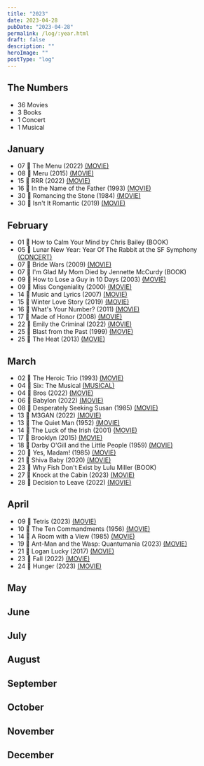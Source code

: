 ```yaml
---
title: "2023"
date: 2023-04-28
pubDate: "2023-04-28"
permalink: /log/:year.html
draft: false
description: ""
heroImage: ""
postType: "log"
---
```


## The Numbers

- 36 Movies
- 3 Books
- 1 Concert
- 1 Musical

## January

- 07 🎥 The Menu (2022) [(MOVIE)](https://boxd.it/lScm)
- 08 🎥 Meru (2015) [(MOVIE)](https://boxd.it/aixm)
- 15 🎥 RRR (2022) [(MOVIE)](https://boxd.it/ljDs)
- 16 🎥 In the Name of the Father (1993) [(MOVIE)](https://boxd.it/20I6)
- 30 🎥 Romancing the Stone (1984) [(MOVIE)](https://boxd.it/1YXS)
- 30 🎥 Isn't It Romantic (2019) [(MOVIE)](https://boxd.it/g1jE)

## February

- 01 📕 How to Calm Your Mind by Chris Bailey (BOOK)
- 05 🎵 Lunar New Year: Year Of The Rabbit at the SF Symphony [(CONCERT)](https://www.sfsymphony.org/Buy-Tickets/2022-23/LNY-Year-of-the-Rabbit)
- 07 🎥 Bride Wars (2009) [(MOVIE)](https://boxd.it/1W3I)
- 07 📕 I'm Glad My Mom Died by Jennette McCurdy (BOOK)
- 09 🎥 How to Lose a Guy in 10 Days (2003) [(MOVIE)](https://boxd.it/1XwG)
- 09 🎥 Miss Congeniality (2000) [(MOVIE)](https://boxd.it/28GM)
- 14 🎥 Music and Lyrics (2007) [(MOVIE)](https://boxd.it/1Usw)
- 15 🎥 Winter Love Story (2019) [(MOVIE)](https://boxd.it/kV5m)
- 16 🎥 What's Your Number? (2011) [(MOVIE)](https://boxd.it/6P4)
- 17 🎥 Made of Honor (2008) [(MOVIE)](https://boxd.it/1VsC)
- 22 🎥 Emily the Criminal (2022) [(MOVIE)](https://boxd.it/wBOq)
- 25 🎥 Blast from the Past (1999) [(MOVIE)](https://boxd.it/1ToS)
- 25 🎥 The Heat (2013) [(MOVIE)](https://boxd.it/4p9a)

## March

- 02 🎥 The Heroic Trio (1993) [(MOVIE)](https://boxd.it/TYu)
- 04 🎤 Six: The Musical [(MUSICAL)](https://sixonbroadway.com/)
- 04 🎥 Bros (2022) [(MOVIE)](https://boxd.it/mJZw)
- 06 🎥 Babylon (2022) [(MOVIE)](https://boxd.it/mM02)
- 08 🎥 Desperately Seeking Susan (1985) [(MOVIE)](https://boxd.it/20xi)
- 13 🎥 M3GAN (2022) [(MOVIE)](https://boxd.it/jxmG)
- 13 🎥 The Quiet Man (1952) [(MOVIE)](https://boxd.it/25Iq)
- 14 🎥 The Luck of the Irish (2001) [(MOVIE)](https://boxd.it/Obs)
- 17 🎥 Brooklyn (2015) [(MOVIE)](https://boxd.it/5bdk)
- 18 🎥 Darby O'Gill and the Little People (1959) [(MOVIE)](https://boxd.it/1G7Y)
- 20 🎥 Yes, Madam! (1985) [(MOVIE)](https://boxd.it/13EE)
- 21 🎥 Shiva Baby (2020) [(MOVIE)](https://boxd.it/oIv0)
- 23 📕 Why Fish Don't Exist by Lulu Miller (BOOK)
- 27 🎥 Knock at the Cabin (2023) [(MOVIE)](https://boxd.it/npL2)
- 28 🎥 Decision to Leave (2022) [(MOVIE)](https://boxd.it/qp9e)

## April

- 09 🎥 Tetris (2023) [(MOVIE)](https://boxd.it/rePK)
- 10 🎥 The Ten Commandments (1956) [(MOVIE)](https://boxd.it/21mg)
- 14 🎥 A Room with a View (1985) [(MOVIE)](https://boxd.it/1UfC)
- 19 🎥 Ant-Man and the Wasp: Quantumania (2023) [(MOVIE)](https://boxd.it/nL2y)
- 21 🎥 Logan Lucky (2017) [(MOVIE)](https://boxd.it/dZrs)
- 23 🎥 Fall (2022) [(MOVIE)](https://boxd.it/Bf6G)
- 24 🎥 Hunger (2023) [(MOVIE)](https://boxd.it/ExzM)

## May

## June

## July

## August

## September

## October

## November

## December
